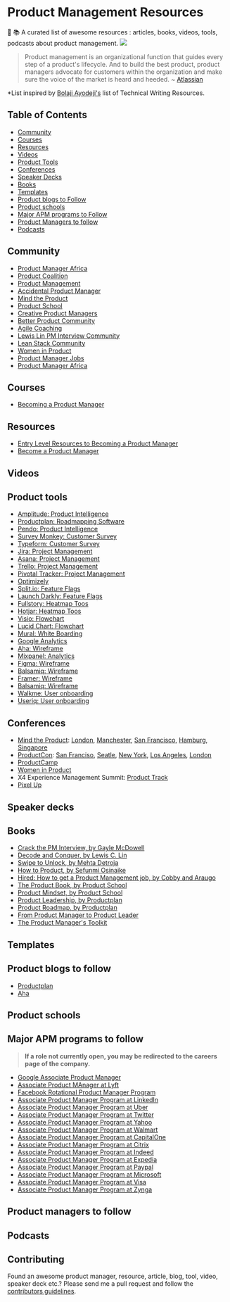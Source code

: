 # Product Management Resources
📔 📚 A curated list of awesome resources : articles, books, videos, tools, podcasts about product management.
![](https://res.cloudinary.com/pediomo/image/upload/v1603993792/Product_Management_resources_1_utafqr.png)

> Product management is an organizational function that guides every step of a product's lifecycle. And to build the best product, product managers advocate for customers within the organization and make sure the voice of the market is heard and heeded. ~ [Atlassian](https://www.atlassian.com/agile/product-management)

*List inspired by [Bolaji Ayodeji's](https://github.com/BolajiAyodeji) list of Technical Writing Resources.

## Table of Contents
- [Community](#community)
- [Courses](#courses)
- [Resources](#resources)
- [Videos](#videos)
- [Product Tools](#product-tools)
- [Conferences](#conferences)
- [Speaker Decks](#speaker-decks)
- [Books](#books)
- [Templates](#templates)
- [Product blogs to Follow](#product-blogs-to-follow)
- [Product schools](#product-schools)
- [Major APM programs to Follow](#major-apm-programs-to-follow)
- [Product Managers to follow](#product-managers-to-follow)
- [Podcasts](#podcasts)

## Community
* [Product Manager Africa](https://pmafrica.co/)
* [Product Coalition](https://productcoalitionslack.herokuapp.com/)
* [Product Management](https://www.linkedin.com/groups/42629/)
* [Accidental Product Manager](https://www.linkedin.com/groups/3995219/)
* [Mind the Product](http://slack.mindtheproduct.com/?ref=hackernoon.com)
* [Product School](https://productschool.com/slack-community/)
* [Creative Product Managers](https://www.linkedin.com/groups/123115)
* [Better Product Community](https://betterproduct.community/)
* [Agile Coaching](http://p4a.herokuapp.com/)
* [Lewis Lin PM Interview Community](http://pmint.herokuapp.com/)
* [Lean Stack Community](http://slack.leanstack.com/)
* [Women in Product](https://www.womenpm.org/join)
* [Product Manager Jobs](https://www.linkedin.com/groups/2142079)
* [Product Manager Africa](https://pmafrica.co/)




## Courses
* [Becoming a Product Manager](https://www.linkedin.com/learning/becoming-a-product-manager)

## Resources
* [Entry Level Resources to Becoming a Product Manager](https://hackernoon.com/entry-level-resources-for-becoming-a-product-manager-p06j32fl)
* [Become a Product Manager](https://www.udemy.com/course/become-a-product-manager-learn-the-skills-get-a-job/)


## Videos



## Product tools
* [Amplitude: Product Intelligence](https://amplitude.com/)
* [Productplan: Roadmapping Software](https://www.productplan.com/)
* [Pendo: Product Intelligence](https://www.pendo.io/)
* [Survey Monkey: Customer Survey](https://www.surveymonkey.com/)
* [Typeform: Customer Survey](https://www.typeform.com/surveys/)
* [Jira: Project Management](https://www.atlassian.com/software/jira)
* [Asana: Project Management](https://asana.com/)
* [Trello: Project Management](https://trello.com/)
* [Pivotal Tracker: Project Management](https://www.pivotaltracker.com/)
* [Optimizely](https://www.optimizely.com/)
* [Split.io: Feature Flags](https://www.split.io/)
* [Launch Darkly: Feature Flags](https://launchdarkly.com/)
* [Fullstory: Heatmap Toos](https://www.fullstory.com/)
* [Hotjar: Heatmap Toos](https://www.hotjar.com/)
* [Visio: Flowchart](https://products.office.com/en-us/visio/flowchart-software)
* [Lucid Chart: Flowchart](https://www.lucidchart.com)
* [Mural: White Boarding](https://www.mural.co)
* [Google Analytics](https://marketingplatform.google.com/about/analytics/)
* [Aha: Wireframe](https://www.aha.io)
* [Mixpanel: Analytics](https://mixpanel.com/)
* [Figma: Wireframe](https://www.figma.com/files/recent)
* [Balsamiq: Wireframe](https://balsamiq.com/)
* [Framer: Wireframe](https://www.framer.com/)
* [Balsamiq: Wireframe](https://balsamiq.com/)
* [Walkme: User onboarding](https://www.walkme.com/)
* [Useriq: User onboarding](https://useriq.com/)


## Conferences

* [Mind the Product](https://www.mindtheproduct.com/mind-product-conferences/): [London](https://www.mindtheproduct.com/mtpcon/london/), [Manchester](https://www.mindtheproduct.com/mtpengage/manchester/conference/), [San Francisco](https://www.mindtheproduct.com/mtpcon/san-francisco/), [Hamburg](https://www.mindtheproduct.com/mtpengage/hamburg/), [Singapore](https://www.mindtheproduct.com/mtpcon/singapore/)
* [ProductCon](https://productschool.com/productcon/): [San Franciso](https://productschool.com/productcon/san-francisco/), [Seatle](https://productschool.com/productcon/seattle/), [New York](https://productschool.com/productcon/new-york/), [Los Angeles](https://productschool.com/productcon/los-angeles/), [London](https://productschool.com/productcon/london/)
* [ProductCamp](http://www.productcamp.org/)
* [Women in Product](https://www.womenpm.org/)
* X4 Experience Management Summit: [Product Track](https://www.qualtrics.com/x4summit/product-experience/)
* [Pixel Up](https://pixelup.co.za/)

## Speaker decks



## Books
* [Crack the PM Interview, by Gayle McDowell](http://www.crackingthepminterview.com/)
* [Decode and Conquer, by Lewis C. Lin](https://www.lewis-lin.com/decode-and-conquer)
* [Swipe to Unlock, by Mehta Detroja](https://books.google.com.ng/books/about/Swipe_to_Unlock.html?id=fOu9tAEACAAJ&redir_esc=y)
* [How to Product, by Sefunmi Osinaike](https://howtoproduct.io/book)
* [Hired: How to get a Product Management job, by Cobby and Araugo](https://www.producthunt.com/posts/hired-4ecf9d29-7561-4daa-b752-9f42bacb5388)
* [The Product Book, by Product School](https://productschool.com/the-product-book/)
* [Product Mindset, by Product School](https://productschool.com/product-mindset-book/)
* [Product Leadership, by Productplan](https://go.productplan.com/product-leadership-book/?utm_campaign=Customers%20%7C%20Nurturing%20%7C%20Consideration&utm_source=hs_automation&utm_medium=email&utm_content=87185798&_hsenc=p2ANqtz--4hyXOjm_ewE0Gmp9IrUejxW8QOS_L55U3-r87efzHZxo1yu755rQcpefy6v5VS6vcwExKSRSY3s_1IwiQn-heWS9zeQ&_hsmi=87185798)
* [Product Roadmap, by Productplan](http://assets.productplan.com/content/Product-Roadmap-Guide-by-ProductPlan.pdf?utm_campaign=Leads%20%7C%20Asset%20%7C%20Product%20Roadmaps%3A%20Your%20Guide%20to%20Planning%20and%20Selling%20Your%20Strategy&utm_medium=email&_hsenc=p2ANqtz-9p3eXG08R1mcMbIcLoogOyYMN1bbIAUmJMUsmbIYUdOyBK89gTwQ6YPKRtMIbejxMGz3dOlwR3PQQbA8w16y2ODwM1nw&_hsmi=57263687&utm_source=hs_automation&utm_content=57263687&hsCtaTracking=6d120b27-765b-4ff6-9147-38e09f332f64%7C1ed032d0-da46-4b4b-ae1a-426f7892ecfe)
* [From Product Manager to Product Leader](https://go.productplan.com/product-leadership-book/?utm_campaign=Customers%20%7C%20Nurturing%20%7C%20Consideration&utm_source=hs_automation&utm_medium=email&utm_content=87185798&_hsenc=p2ANqtz--4hyXOjm_ewE0Gmp9IrUejxW8QOS_L55U3-r87efzHZxo1yu755rQcpefy6v5VS6vcwExKSRSY3s_1IwiQn-heWS9zeQ&_hsmi=87185798)
* [The Product Manager's Toolkit](https://go.productplan.com/product-managers-toolkit/?utm_campaign=Leads%20%7C%20Asset%20%7C%20The%20Product%20Manager%27s%20Toolkit&utm_medium=email&_hsmi=88562235&_hsenc=p2ANqtz-9luVagZj7b0q__O-gHft883Neyq6oSPq2O_5fYCLlquEl_IuVKiSO4jDhW8eahJH-5bBw9ck3m17fNXz6hrP5HvGrltw&utm_content=88562234&utm_source=hs_email)





## Templates



## Product blogs to follow
* [Productplan](https://www.productplan.com/blog/)
* [Aha](https://www.aha.io/blog)




## Product schools



## Major APM programs to follow
> **If a role not currently open, you may be redirected to the careers page of the company.**

* [Google Associate Product Manager](https://careers.google.com/programs/apm/)
* [Associate Product MAnager at Lyft](https://www.lyft.com/careers/apm)
* [Facebook Rotational Product Manager Program](https://www.fbrpms.com/)
* [Associate Product Manager Program at LinkedIn](https://careers.linkedin.com/apm)
* [Associate Product Manager Program at Uber](https://www.uberapms.com/)
* [Associate Product Manager Program at Twitter](http://www.twitterapm.com/#twitterapm)
* [Associate Product Manager Program at Yahoo](https://yahooapms.com/)
* [Associate Product Manager Program at Walmart](https://one.walmart.com/content/apms/en_us.html)
* [Associate Product Manager Program at CapitalOne](https://campus.capitalone.com/job/richmond/product-development-program-associate-2021/1786/16931761)
* [Associate Product Manager Program at Citrix](https://jobs.citrix.com/job/CITRA0058R23150/2021-Graduate-Product-Manager)
* [Associate Product Manager Program at Indeed](https://university.indeed.jobs/associate-product-management-apm-rotation-program/)
* [Associate Product Manager Program at Expedia](https://lifeatexpediagroup.com/jobs/job?jobid=R-55614)
* [Associate Product Manager Program at Paypal](https://jobsearch.paypal-corp.com/en-US/search?keywords=R0057797&location=&facetcountry=us)
* [Associate Product Manager Program at Microsoft](https://careers.microsoft.com/students/us/en/job/870955/Full-Time-Opportunities-for-Students-and-Recent-Graduates-Program-Management)
* [Associate Product Manager Program at Visa](https://usa.visa.com/careers/job-details.jobid.743999677139190.deptid.1146742.html)
* [Associate Product Manager Program at Zynga](https://jobs.jobvite.com/zynga/job/ossxdfwo)


## Product managers to follow


## Podcasts


## Contributing
Found an awesome product manager, resource, article, blog, tool, video, speaker deck etc.? Please send me a pull request and follow the [contributors guidelines](/CONTRIBUTING.md).

